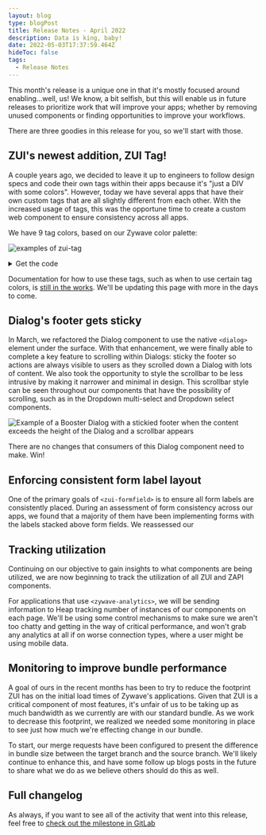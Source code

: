 ```yaml
---
layout: blog
type: blogPost
title: Release Notes - April 2022
description: Data is king, baby!
date: 2022-05-03T17:37:59.464Z
hideToc: false
tags:
  - Release Notes
---
```

This month's release is a unique one in that it's mostly focused around enabling...well, us! We know, a bit selfish, but this will enable us in future releases to prioritize work that will improve your apps; whether by removing unused components or finding opportunities to improve your workflows.

There are three goodies in this release for you, so we'll start with those.

<docs-spacer></docs-spacer>

## ZUI's newest addition, ZUI Tag!

A couple years ago, we decided to leave it up to engineers to follow design specs and code their own tags within their apps because it's "just a DIV with some colors". However, today we have several apps that have their own custom tags that are all slightly different from each other. With the increased usage of tags, this was the opportune time to create a custom web component to ensure consistency across all apps.

We have 9 tag colors, based on our Zywave color palette:

![examples of zui-tag](/images/tags-example.png)

<details><summary>Get the code</summary>

```html
<div class="container">
  <zui-tag color="red">apples</zui-tag>
  <zui-tag color="yellow">bananas</zui-tag>
  <zui-tag color="green">pears</zui-tag>
  <zui-tag color="blue">blueberries</zui-tag>
  <zui-tag color="aqua">some undiscovered aqua fruits</zui-tag>
  <zui-tag color="purple">grapes</zui-tag>
  <zui-tag color="rose">lychees</zui-tag>
  <zui-tag color="orange">oranges</zui-tag>
  <zui-tag color="gray">inedible garbage</zui-tag>
</div>
<style>
  .container {
    margin: 5rem;
    display: flex;
    justify-content: center;
    flex-direction: column;
    gap: 1rem;
  }

  zui-tag {
    display: inline-block;
  }
</style>
```

</details>

<docs-spacer size="small"></docs-spacer>

<docs-note>Documentation for how to use these tags, such as when to use certain tag colors, is [still in the works](/design-system/components/tags/). We'll be updating this page with more in the days to come.</docs-note>

<docs-spacer></docs-spacer>

## Dialog's footer gets sticky

In March, we refactored the Dialog component to use the native `<dialog>` element under the surface. With that enhancement, we were finally able to complete a key feature to scrolling within Dialogs: sticky the footer so actions are always visible to users as they scrolled down a Dialog with lots of content. We also took the opportunity to style the scrollbar to be less intrusive by making it narrower and minimal in design. This scrollbar style can be seen throughout our components that have the possibility of scrolling, such as in the Dropdown multi-select and Dropdown select components.

![Example of a Booster Dialog with a stickied footer when the content exceeds the height of the Dialog and a scrollbar appears](/images/dialog-sticky-footer-example.png)

There are no changes that consumers of this Dialog component need to make. Win!

<docs-spacer></docs-spacer>

## Enforcing consistent form label layout

One of the primary goals of `<zui-formfield>` is to ensure all form labels are consistently placed. During an assessment of form consistency across our apps, we found that a majority of them have been implementing forms with the labels stacked above form fields. We reassessed our

<docs-spacer></docs-spacer>

## Tracking utilization

Continuing on our objective to gain insights to what components are being utilized, we are now beginning to track the utilization of all ZUI and ZAPI components. 

For applications that use `<zywave-analytics>`, we will be sending information to Heap tracking number of instances of our components on each page. We'll be using some control mechanisms to make sure we aren't too chatty and getting in the way of critical performance, and won't grab any analytics at all if on worse connection types, where a user might be using mobile data.
<docs-spacer></docs-spacer>

## Monitoring to improve bundle performance

A goal of ours in the recent months has been to try to reduce the footprint ZUI has on the initial load times of Zywave's applications. Given that ZUI is a critical component of most features, it's unfair of us to be taking up as much bandwidth as we currently are with our standard bundle. As we work to decrease this footprint, we realized we needed some monitoring in place to see just how much we're effecting change in our bundle.

To start, our merge requests have been configured to present the difference in bundle size between the target branch and the source branch. We'll likely continue to enhance this, and have some follow up blogs posts in the future to share what we do as we believe others should do this as well.

## Full changelog

As always, if you want to see all of the activity that went into this release, feel free to [check out the milestone in GitLab](https://gitlab.com/groups/zywave/devkit/-/milestones/22#tab-issues)